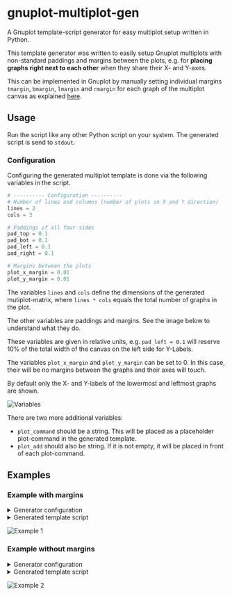 # gnuplot-multiplot-gen
A Gnuplot template-script generator for easy multiplot setup written in Python.

This template generator was written to easily setup Gnuplot multiplots with non-standard paddings and margins between the plots, e.g. for **placing graphs right next to each other** when they share their X- and Y-axes.

This can be implemented in Gnuplot by manually setting individual margins `tmargin`, `bmargin`, `lmargin` and `rmargin` for each graph of the multiplot canvas as explained [here](http://www.gnuplotting.org/multiplot-placing-graphs-next-to-each-other/).

## Usage
Run the script like any other Python script on your system. The generated script is send to `stdout`.

### Configuration
Configuring the generated multiplot template is done via the following variables in the script.

```python
# ---------- Configuration ----------
# Number of lines and columns (number of plots in X and Y direction)
lines = 2
cols = 3

# Paddings of all four sides
pad_top = 0.1
pad_bot = 0.1
pad_left = 0.1
pad_right = 0.1

# Margins between the plots
plot_x_margin = 0.01
plot_y_margin = 0.01
```
The variables `lines` and `cols` define the dimensions of the generated mutiplot-matrix, where `lines * cols` equals the total number of graphs in the plot.

The other variables are paddings and margins. See the image below to understand what they do.

These variables are given in relative units, e.g. `pad_left = 0.1` will reserve 10% of the total width of the canvas on the left side for Y-Labels.

The variables `plot_x_margin` and `plot_y_margin` can be set to 0. In this case, their will be no margins between the graphs and their axes will touch.

By default only the X- and Y-labels of the lowermost and leftmost graphs are shown.

![Variables](https://raw.githubusercontent.com/stefan-wr/gnuplot-multiplot-gen/master/variables.png)

There are two more additional variables:
  - `plot_command` should be a string. This will be placed as a placeholder plot-command in the generated template.
  - `plot_add` should also be string. If it is not empty, it will be placed in front of each plot-command.

## Examples
### Example with margins
<details>
<summary>Generator configuration</summary>
<pre>
# ---------- Configuration ----------
# Number of lines and columns (number of plots in X and Y direction)
lines = 2
cols = 3<br>

\# Paddings of all four sides
pad_top = 0.1
pad_bot = 0.1
pad_left = 0.1
pad_right = 0.1


\# Margins between the plots
plot_x_margin = 0.01
plot_y_margin = 0.01
</pre>
</details>

<details>
<summary>Generated template script</summary>
<pre>
Y1MARGIN = "set tmargin at screen 0.900000; set bmargin at screen 0.505000"
Y2MARGIN = "set tmargin at screen 0.495000; set bmargin at screen 0.100000"
X1MARGIN = "set lmargin at screen 0.100000; set rmargin at screen 0.360000"
X2MARGIN = "set lmargin at screen 0.370000; set rmargin at screen 0.630000"
X3MARGIN = "set lmargin at screen 0.640000; set rmargin at screen 0.900000"<br>

NOXTICS = "set format x ''; unset xlabel"
NOYTICS = "set format y ''; unset ylabel"
XTICS = "set format x '%g'; set xlabel 'X'"
YTICS = "set format y '%g'; set ylabel 'Y'"

set multiplot layout 2,3

@Y1MARGIN; @X1MARGIN; @NOXTICS; @YTICS;
plot 1

@Y1MARGIN; @X2MARGIN; @NOXTICS; @NOYTICS;
plot 1

@Y1MARGIN; @X3MARGIN; @NOXTICS; @NOYTICS;
plot 1

@Y2MARGIN; @X1MARGIN; @XTICS; @YTICS;
plot 1

@Y2MARGIN; @X2MARGIN; @XTICS; @NOYTICS;
plot 1

@Y2MARGIN; @X3MARGIN; @XTICS; @NOYTICS;
plot 1

unset multiplot
</pre>
</details>

![Example 1](https://raw.githubusercontent.com/stefan-wr/gnuplot-multiplot-gen/master/screenshots/example1.PNG)


### Example without margins
<details>
<summary>Generator configuration</summary>
<pre>
# ---------- Configuration ----------
# Number of lines and columns (number of plots in X and Y direction)
lines = 2
cols = 3<br>

\# Paddings of all four sides
pad_top = 0.1
pad_bot = 0.1
pad_left = 0.1
pad_right = 0.1


\# Margins between the plots
plot_x_margin = 0.0
plot_y_margin = 0.0
</pre>
</details>

<details>
<summary>Generated template script</summary>
<pre>
Y1MARGIN = "set tmargin at screen 0.900000; set bmargin at screen 0.500000"
Y2MARGIN = "set tmargin at screen 0.500000; set bmargin at screen 0.100000"
X1MARGIN = "set lmargin at screen 0.100000; set rmargin at screen 0.366667"
X2MARGIN = "set lmargin at screen 0.366667; set rmargin at screen 0.633333"
X3MARGIN = "set lmargin at screen 0.633333; set rmargin at screen 0.900000"<br>

NOXTICS = "set format x ''; unset xlabel"
NOYTICS = "set format y ''; unset ylabel"
XTICS = "set format x '%g'; set xlabel 'X'"
YTICS = "set format y '%g'; set ylabel 'Y'"

set multiplot layout 2,3

@Y1MARGIN; @X1MARGIN; @NOXTICS; @YTICS;
plot 1

@Y1MARGIN; @X2MARGIN; @NOXTICS; @NOYTICS;
plot 1

@Y1MARGIN; @X3MARGIN; @NOXTICS; @NOYTICS;
plot 1

@Y2MARGIN; @X1MARGIN; @XTICS; @YTICS;
plot 1

@Y2MARGIN; @X2MARGIN; @XTICS; @NOYTICS;
plot 1

@Y2MARGIN; @X3MARGIN; @XTICS; @NOYTICS;
plot 1

unset multiplot
</pre>
</details>

![Example 2](https://raw.githubusercontent.com/stefan-wr/gnuplot-multiplot-gen/master/screenshots/example2.PNG)

